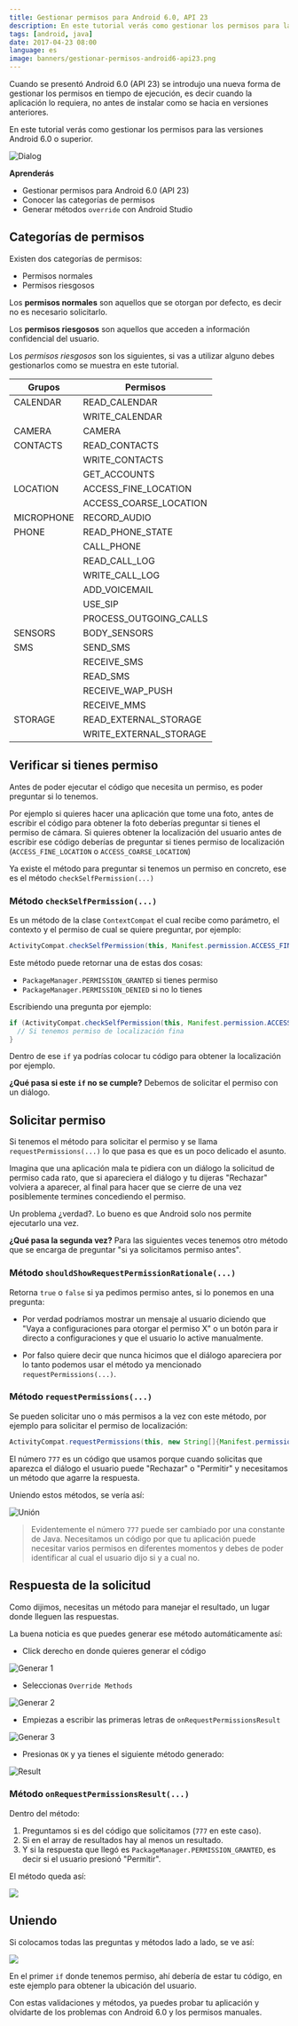 ```yaml
---
title: Gestionar permisos para Android 6.0, API 23
description: En este tutorial verás como gestionar los permisos para las versiones Android 6.0 o superior.
tags: [android, java]
date: 2017-04-23 08:00
language: es
image: banners/gestionar-permisos-android6-api23.png
---
```


Cuando se presentó Android 6.0 (API 23) se introdujo una nueva forma de gestionar los permisos en tiempo de ejecución, es decir cuando la aplicación lo requiera, no antes de instalar como se hacia en versiones anteriores.

En este tutorial verás como gestionar los permisos para las versiones Android 6.0 o superior.

![Dialog](https://res.cloudinary.com/alvareztech/image/upload/v1492702303/labs/gestionar-permisos-android6-api23/permisodialog.png)

__Aprenderás__

* Gestionar permisos para Android 6.0 (API 23)
* Conocer las categorías de permisos
* Generar métodos `override` con Android Studio

## Categorías de permisos

Existen dos categorías de permisos:

* Permisos normales
* Permisos riesgosos

Los __permisos normales__ son aquellos que se otorgan por defecto, es decir no es necesario solicitarlo.

Los __permisos riesgosos__ son aquellos que acceden a información confidencial del usuario.

Los _permisos riesgosos_ son los siguientes, si vas a utilizar alguno debes gestionarlos como se muestra en este tutorial.

<table>
    <thead>
        <tr>
            <th>Grupos</th>
            <th>Permisos</th>
        </tr>
    </thead>
    <tbody>
        <tr>
            <td>CALENDAR</td>
            <td>READ_CALENDAR</td>
        </tr>
        <tr>
            <td></td>
            <td>WRITE_CALENDAR</td>
        </tr>
        <tr>
            <td>CAMERA</td>
            <td>CAMERA</td>
        </tr>
        <tr>
            <td>CONTACTS</td>
            <td>READ_CONTACTS</td>
        </tr>
        <tr>
            <td></td>
            <td>WRITE_CONTACTS</td>
        </tr>
        <tr>
            <td></td>
            <td>GET_ACCOUNTS</td>
        </tr>
        <tr>
            <td>LOCATION</td>
            <td>ACCESS_FINE_LOCATION</td>
        </tr>
        <tr>
            <td></td>
            <td>ACCESS_COARSE_LOCATION</td>
        </tr>
        <tr>
            <td>MICROPHONE</td>
            <td>RECORD_AUDIO</td>
        </tr>
        <tr>
            <td>PHONE</td>
            <td>READ_PHONE_STATE</td>
        </tr>
        <tr>
            <td></td>
            <td>CALL_PHONE</td>
        </tr>
        <tr>
            <td></td>
            <td>READ_CALL_LOG</td>
        </tr>
        <tr>
            <td></td>
            <td>WRITE_CALL_LOG</td>
        </tr>
        <tr>
            <td></td>
            <td>ADD_VOICEMAIL</td>
        </tr>
        <tr>
            <td></td>
            <td>USE_SIP</td>
        </tr>
        <tr>
            <td></td>
            <td>PROCESS_OUTGOING_CALLS</td>
        </tr>
        <tr>
            <td>SENSORS</td>
            <td>BODY_SENSORS</td>
        </tr>
        <tr>
            <td>SMS</td>
            <td>SEND_SMS</td>
        </tr>
        <tr>
            <td></td>
            <td>RECEIVE_SMS</td>
        </tr>
        <tr>
            <td></td>
            <td>READ_SMS</td>
        </tr>
        <tr>
            <td></td>
            <td>RECEIVE_WAP_PUSH</td>
        </tr>
        <tr>
            <td></td>
            <td>RECEIVE_MMS</td>
        </tr>
        <tr>
            <td>STORAGE</td>
            <td>READ_EXTERNAL_STORAGE</td>
        </tr>
        <tr>
            <td></td>
            <td>WRITE_EXTERNAL_STORAGE</td>
        </tr>
    </tbody>
</table>

## Verificar si tienes permiso

Antes de poder ejecutar el código que necesita un permiso, es poder preguntar si lo tenemos.

Por ejemplo si quieres hacer una aplicación que tome una foto, antes de escribir el código para obtener la foto deberías preguntar si tienes el permiso de cámara. Si quieres obtener la localización del usuario antes de escribir ese código deberías de preguntar si tienes permiso de localización (`ACCESS_FINE_LOCATION` o `ACCESS_COARSE_LOCATION`)

Ya existe el método para preguntar si tenemos un permiso en concreto, ese es el método `checkSelfPermission(...)`

### Método `checkSelfPermission(...)`

Es un método de la clase `ContextCompat` el cual recibe como parámetro, el contexto y el permiso de cual se quiere preguntar, por ejemplo:

```java
ActivityCompat.checkSelfPermission(this, Manifest.permission.ACCESS_FINE_LOCATION)
```

Este método puede retornar una de estas dos cosas:

* `PackageManager.PERMISSION_GRANTED` si tienes permiso
* `PackageManager.PERMISSION_DENIED` si no lo tienes

Escribiendo una pregunta por ejemplo:

```java
if (ActivityCompat.checkSelfPermission(this, Manifest.permission.ACCESS_FINE_LOCATION) == PackageManager.PERMISSION_GRANTED) {
  // Si tenemos permiso de localización fina
}
```

Dentro de ese `if` ya podrías colocar tu código para obtener la localización por ejemplo.

**¿Qué pasa si este `if` no se cumple?** Debemos de solicitar el permiso con un diálogo.

## Solicitar permiso

Si tenemos el método para solicitar el permiso y se llama `requestPermissions(...)` lo que pasa es que es un poco delicado el asunto.

Imagina que una aplicación mala te pidiera con un diálogo la solicitud de permiso cada rato, que si apareciera el diálogo y tu dijeras "Rechazar" volviera a aparecer, al final para hacer que se cierre de una vez posiblemente termines concediendo el permiso.

Un problema ¿verdad?. Lo bueno es que Android solo nos permite ejecutarlo una vez.

**¿Qué pasa la segunda vez?** Para las siguientes veces tenemos otro método que se encarga de preguntar "si ya solicitamos permiso antes".

### Método `shouldShowRequestPermissionRationale(...)`

Retorna `true` o `false` si ya pedimos permiso antes, si lo ponemos en una pregunta:

* Por verdad podríamos mostrar un mensaje al usuario diciendo que "Vaya a configuraciones para otorgar el permiso X" o un botón para ir directo a configuraciones y que el usuario lo active manualmente.

* Por falso quiere decir que nunca hicimos que el diálogo apareciera por lo tanto podemos usar el método ya mencionado `requestPermissions(...)`.

### Método `requestPermissions(...)`

Se pueden solicitar uno o más permisos a la vez con este método, por ejemplo para solicitar el permiso de localización:

```java
ActivityCompat.requestPermissions(this, new String[]{Manifest.permission.ACCESS_FINE_LOCATION}, 777);
```

El número `777` es un código que usamos porque cuando solicitas que aparezca el diálogo el usuario puede "Rechazar" o "Permitir" y necesitamos un método que agarre la respuesta.

Uniendo estos métodos, se vería así:

![Unión](https://res.cloudinary.com/alvareztech/image/upload/v1492705010/labs/gestionar-permisos-android6-api23/ifs.png)

> Evidentemente el número `777` puede ser cambiado por una constante de Java. Necesitamos un código por que tu aplicación puede necesitar varios permisos en diferentes momentos y debes de poder identificar al cual el usuario dijo si y a cual no.

## Respuesta de la solicitud

Como dijimos, necesitas un método para manejar el resultado, un lugar donde lleguen las respuestas.

La buena noticia es que puedes generar ese método automáticamente así:

* Click derecho en donde quieres generar el código

![Generar 1](https://res.cloudinary.com/alvareztech/image/upload/v1492701077/labs/gestionar-permisos-android6-api23/generate.png)

* Seleccionas `Override Methods`

![Generar 2](https://res.cloudinary.com/alvareztech/image/upload/v1492702933/labs/gestionar-permisos-android6-api23/override.png)

* Empiezas a escribir las primeras letras de `onRequestPermissionsResult`

![Generar 3](https://res.cloudinary.com/alvareztech/image/upload/v1492701341/labs/gestionar-permisos-android6-api23/onrequestpermission.png)

* Presionas `OK` y ya tienes el siguiente método generado:

![Result](https://res.cloudinary.com/alvareztech/image/upload/v1492701544/labs/gestionar-permisos-android6-api23/requestpermissionresult_code.png)


### Método `onRequestPermissionsResult(...)`

Dentro del método:

1. Preguntamos si es del código que solicitamos (`777` en este caso).
2. Si en el array de resultados hay al menos un resultado.
3. Y si la respuesta que llegó es `PackageManager.PERMISSION_GRANTED`, es decir si el usuario presionó "Permitir".

El método queda así:

![](https://res.cloudinary.com/alvareztech/image/upload/v1492703396/labs/gestionar-permisos-android6-api23/onrequestall.png)

## Uniendo

Si colocamos todas las preguntas y métodos lado a lado, se ve así:

![](https://res.cloudinary.com/alvareztech/image/upload/v1492705535/labs/gestionar-permisos-android6-api23/all.png)

En el primer `if` donde tenemos permiso, ahí debería de estar tu código, en este ejemplo para obtener la ubicación del usuario.

Con estas validaciones y métodos, ya puedes probar tu aplicación y olvidarte de los problemas con Android 6.0 y los permisos manuales.

